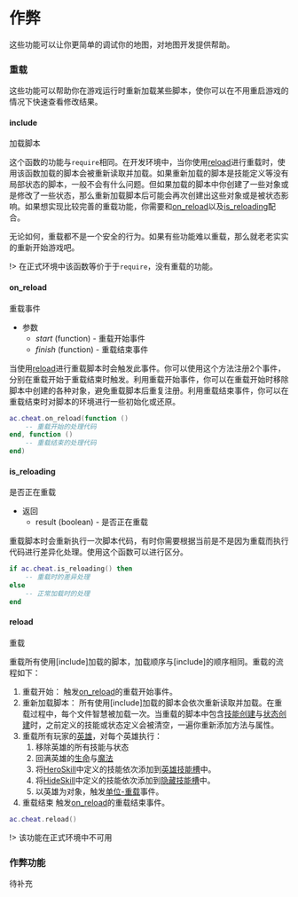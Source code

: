 # 作弊
这些功能可以让你更简单的调试你的地图，对地图开发提供帮助。

### 重载
这些功能可以帮助你在游戏运行时重新加载某些脚本，使你可以在不用重启游戏的情况下快速查看修改结果。

#### include
加载脚本

这个函数的功能与`require`相同。在开发环境中，当你使用[reload]进行重载时，使用该函数加载的脚本会被重新读取并加载。如果重新加载的脚本是技能定义等没有局部状态的脚本，一般不会有什么问题。但如果加载的脚本中你创建了一些对象或是修改了一些状态，那么重新加载脚本后可能会再次创建出这些对象或是被状态影响。如果想实现比较完善的重载功能，你需要和[on_reload]以及[is_reloading]配合。

无论如何，重载都不是一个安全的行为。如果有些功能难以重载，那么就老老实实的重新开始游戏吧。

!> 在正式环境中该函数等价于于`require`，没有重载的功能。

#### on_reload
重载事件

* 参数
    * *start* (function) - 重载开始事件
    * *finish* (function) - 重载结束事件

当使用[reload]进行重载脚本时会触发此事件。你可以使用这个方法注册2个事件，分别在重载开始于重载结束时触发。利用重载开始事件，你可以在重载开始时移除脚本中创建的各种对象，避免重载脚本后重复注册。利用重载结束事件，你可以在重载结束时对脚本的环境进行一些初始化或还原。

```lua
ac.cheat.on_reload(function ()
    -- 重载开始的处理代码
end, function ()
    -- 重载结束的处理代码
end)
```

#### is_reloading
是否正在重载

* 返回
    * result (boolean) - 是否正在重载

重载脚本时会重新执行一次脚本代码，有时你需要根据当前是不是因为重载而执行代码进行差异化处理。使用这个函数可以进行区分。

```lua
if ac.cheat.is_reloading() then
    -- 重载时的差异处理
else
    -- 正常加载时的处理
end
```

#### reload
重载

重载所有使用[include]加载的脚本，加载顺序与[include]的顺序相同。重载的流程如下：

1. 重载开始：
    触发[on_reload]的重载开始事件。
2. 重新加载脚本：
    所有使用[include]加载的脚本会依次重新读取并加载。在重载过程中，每个文件智慧被加载一次。当重载的脚本中包含[技能创建]与[状态创建]时，之前定义的技能或状态定义会被清空，一遍你重新添加方法与属性。
3. 重载所有玩家的[英雄]，对每个英雄执行：
    1. 移除英雄的所有技能与状态
    2. 回满英雄的[生命]与[魔法]
    3. 将[HeroSkill]中定义的技能依次添加到[英雄技能槽]中。
    4. 将[HideSkill]中定义的技能依次添加到[隐藏技能槽]中。
    5. 以英雄为对象，触发[单位-重载]事件。
4. 重载结束
    触发[on_reload]的重载结束事件。

```lua
ac.cheat.reload()
```

!> 该功能在正式环境中不可用

### 作弊功能
待补充

[reload]:/ac/api/cheat?=reload
[on_reload]:/ac/api/cheat?=on_reload
[is_reloading]:/ac/api/cheat?=is_reloading
[技能创建]:/ac/api/skill?=创建
[状态创建]:/ac/api/buff?=创建
[生命]: ac/unit/attribute?=生命
[魔法]: ac/unit/attribute?=魔法
[英雄]: ac/term/英雄
[HeroSkill]: 404
[HideSkill]: 404
[英雄技能槽]: ac/term/技能槽?=英雄
[隐藏技能槽]: ac/term/技能槽?=隐藏
[单位-重载]: 404
